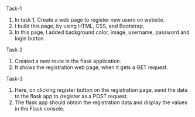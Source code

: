 Task-1

1. In task 1, Create a web page to register new users on website.
2. I build this page, by using  HTML, CSS, and Bootstrap.
3. In this page, I added background color, image, username, password and login button.

Task-2
1. Created a new route in the flask application.
2. It shows the registration web page, when it gets a GET request.

Task-3
1. Here, on clicking register button on the registration page, send the data to the flask app to /register as a POST request.
2. The flask app should obtain the registration data and display the values in the Flask console.
